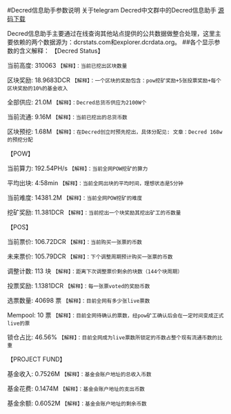 #Decred信息助手参数说明
关于telegram Decred中文群中的Decred信息助手
[源码下载](https://github.com/0x5826/decred_cn_bot)

Decred信息助手主要通过在线查询其他站点提供的公共数据做整合处理，这里主要依赖的两个数据源为：dcrstats.com和explorer.dcrdata.org。
##各个显示参数的含义解释：
 【Decred Status】
 
  当前高度: 310063
  `【解释】：当前已挖出区块数量`
    
  区块奖励: 18.9683DCR
`【解释】：一个区块的奖励包含：pow挖矿奖励+5张投票奖励+每个区块奖励的10%的基金收入`

  全部供应: 21.0M
  `【解释】：Decred总货币供应为2100W个`
    
  当前流通: 9.16M
  `【解释】：当前已挖出的总货币数`
  
  区块预挖: 1.68M
  `【解释】：在Decred创立时预先挖出，具体分配见:
  文章：Decred 168w的预挖分配`
  
 【POW】
 
  当前算力: 192.54PH/s
  `【解释】：当前全网POW挖矿的算力`
  
  平均出块: 4:58min
  `【解释】：当前全网出块的平均时间，理想状态是5分钟`
  
  当前难度: 14381.2M
  `【解释】：当前全网POW挖矿的难度`
  
  挖矿奖励: 11.381DCR
  `【解释】：当前挖出一个块奖励其挖出矿工的币数量`
  
 【POS】
 
  当前票价: 106.72DCR
  `【解释】：当前购买一张票的币数`
  
  未来票价: 105.79DCR
  `【解释】：下个调整周期预计购买一张票的币数`
  
  调整计数: 113 块
  `【解释】：距离下次调整票价剩余的块数（144个块周期）`
  
  投票奖励: 1.1381DCR
  `【解释】：每一张票voted的奖励币数`
  
  选票数量: 40698 票
  `【解释】：目前全网有多少张live票数`
  
  Mempool: 10 票
  `【解释】：目前全网待确认的票数，经pow矿工确认后会在一定时间变成正式live的票`
  
  锁仓占比: 46.56%
  `【解释】：目前全网成为live票数所锁定的币数占整个现有流通币数的比重`
  
 【PROJECT FUND】
 
  基金收入: 0.7526M
  `【解释】：基金会账户地址的总收入币数`
  
  基金花费: 0.1474M
    `【解释】：基金会账户地址的支出币数`
    
  基金余额: 0.6052M
  `【解释】：基金会账户地址的剩余币数`
  